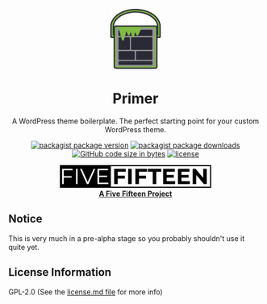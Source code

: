 <div align="center">

  <a href="https://github.com/fivefifteen/primer" target="_blank"><img src="./img/svg/logo.svg" width="100px" /></a>

  # Primer

  A WordPress theme boilerplate. The perfect starting point for your custom WordPress theme.

  [![packagist package version](https://img.shields.io/packagist/v/fivefifteen/primer.svg?style=flat-square)](https://packagist.org/packages/fivefifteen/primer)
  [![packagist package downloads](https://img.shields.io/packagist/dt/fivefifteen/primer.svg?style=flat-square)](https://packagist.org/packages/fivefifteen/primer)
  [![GitHub code size in bytes](https://img.shields.io/github/languages/code-size/fivefifteen/primer?style=flat-square)](https://github.com/fivefifteen/primer)
  [![license](https://img.shields.io/github/license/fivefifteen/primer.svg?style=flat-square)](https://github.com/fivefifteen/primer/blob/main/license.md)

  <a href="https://fivefifteen.com" target="_blank"><img src="./img/svg/fivefifteen.svg" width="300px" /><br /><b>A Five Fifteen Project</b></a>

</div>


## Notice

This is very much in a pre-alpha stage so you probably shouldn't use it quite yet.


## License Information

GPL-2.0 (See the [license.md file](license.md) for more info)